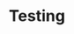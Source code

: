 ---
layout: collection
title: "Testing"
description: "How we test at the NHSBSA"
tags: home
order: 40
collection_tag: test
pagination:
  data: collections.test
  size: 50
  alias: articles
---